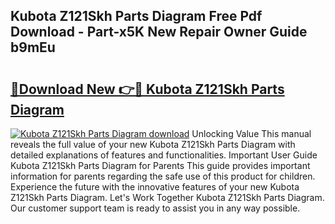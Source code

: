 ## Kubota Z121Skh Parts Diagram Free Pdf Download - Part-x5K New Repair Owner Guide b9mEu

# <h2><a href="http://dfkcdhr.blite.top/?on=Kubota+Z121Skh+Parts+Diagram">🔗Download New 👉🔴 Kubota Z121Skh Parts Diagram</a></h2>

[![Kubota Z121Skh Parts Diagram download](https://i.imgur.com/lujVjoI.png)](http://dfkcdhr.blite.top/?on=Kubota+Z121Skh+Parts+Diagram)
Unlocking Value This manual reveals the full value of your new Kubota Z121Skh Parts Diagram with detailed explanations of features and functionalities. Important User Guide Kubota Z121Skh Parts Diagram for Parents This guide provides important information for parents regarding the safe use of this product for children. Experience the future with the innovative features of your new Kubota Z121Skh Parts Diagram. Let's Work Together Kubota Z121Skh Parts Diagram. Our customer support team is ready to assist you in any way possible.
